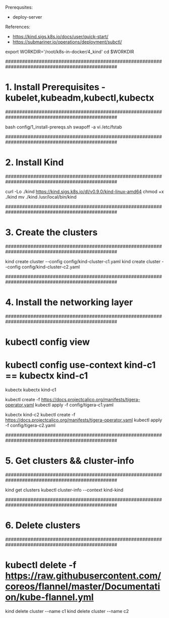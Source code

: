Prerequsites:
- deploy-server

References:
- https://kind.sigs.k8s.io/docs/user/quick-start/
- https://submariner.io/operations/deployment/subctl/

export WORKDIR='/root/k8s-in-docker/4_kind'
cd $WORKDIR

################################################################################################
# 1. Install Prerequisites - kubelet,kubeadm,kubectl,kubectx
################################################################################################

bash config/1_install-prereqs.sh 
swapoff -a
vi /etc/fstab

################################################################################################
# 2. Install Kind
################################################################################################

curl -Lo ./kind https://kind.sigs.k8s.io/dl/v0.9.0/kind-linux-amd64
chmod +x ./kind
mv ./kind /usr/local/bin/kind

################################################################################################
# 3. Create the clusters
################################################################################################

kind create cluster --config config/kind-cluster-c1.yaml
kind create cluster --config config/kind-cluster-c2.yaml

################################################################################################
# 4. Install the networking layer
################################################################################################

# kubectl config view
# kubectl config use-context kind-c1  == kubectx kind-c1
kubectx
kubectx kind-c1

kubectl create -f https://docs.projectcalico.org/manifests/tigera-operator.yaml
kubectl apply -f config/tigera-c1.yaml 

kubectx kind-c2
kubectl create -f https://docs.projectcalico.org/manifests/tigera-operator.yaml
kubectl apply -f config/tigera-c2.yaml 

################################################################################################
# 5. Get clusters && cluster-info
################################################################################################

kind get clusters
kubectl cluster-info --context kind-kind

################################################################################################
# 6. Delete clusters
################################################################################################

# kubectl delete -f https://raw.githubusercontent.com/coreos/flannel/master/Documentation/kube-flannel.yml
kind delete cluster --name c1
kind delete cluster --name c2